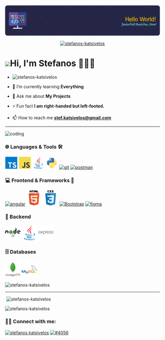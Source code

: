 ![logo](https://github.com/Stefanos-katsivelos/Stefanos-katsivelos/blob/main/github-header-image%20(1).png)

  <p align="center"><a href="https://github.com/ryo-ma/github-profile-trophy"><img src="https://github-profile-trophy.vercel.app/?username=stefanos-katsivelos" alt="stefanos-katsivelos" /></a></p>
   

<h1 align="left"><img src="https://camo.githubusercontent.com/0c732027af8a28d138e3698181f7be7c9b97d443b4beb9c7ce8ec4cffc6b4767/68747470733a2f2f6d656469612e67697068792e636f6d2f6d656469612f6876524a434c467a6361737252346961377a2f67697068792e676966" width="40px">Hi, I'm Stefanos 👨‍💻‍💼</h1>

- <p align="left"> <img src="https://komarev.com/ghpvc/?username=stefanos-katsivelos&label=Profile%20views&color=0e75b6&style=flat" alt="stefanos-katsivelos" /></p>

- 🌱 I’m currently learning **Everything**

- 💬 Ask me about **My Projects**

- ⚡ Fun fact **I am right-handed but left-footed.**
  
- 📫 How to reach me **stef.katsivelos@gmail.com**
---


<p align="left"><img alt="coding" width= "250" height="250" src ="https://media.licdn.com/dms/image/D5612AQGOmwfIE5mlWA/article-cover_image-shrink_720_1280/0/1674617947228?e=2147483647&v=beta&t=FTU_isQ6VYfV5D_ueFHPWvT8ZqgDeJG3yr8Mi8lpfk0"/></p>
<h3 align="left">🌐 Languages & Tools 🛠</h3>
 <p>
  <a href="https://www.typescriptlang.org/" target="_blank" rel="noreferrer"><img src="https://raw.githubusercontent.com/devicons/devicon/master/icons/typescript/typescript-original.svg" alt="typescript" width="40" height="40"/></a>
  <a href="https://developer.mozilla.org/en-US/docs/Web/JavaScript" target="_blank" rel="noreferrer"><img src="https://raw.githubusercontent.com/devicons/devicon/master/icons/javascript/javascript-original.svg" alt="javascript" width="40" height="40"/></a>
  <a href="https://www.java.com" target="_blank" rel="noreferrer"><img src="https://raw.githubusercontent.com/devicons/devicon/master/icons/java/java-original.svg" alt="java" width="40" height="40"/></a>
  <a href="https://www.python.org" target="_blank" rel="noreferrer"><img src="https://raw.githubusercontent.com/devicons/devicon/master/icons/python/python-original.svg" alt="python" width="40" height="40"/></a>
  <a href="https://git-scm.com/" target="_blank" rel="noreferrer"><img src="https://www.vectorlogo.zone/logos/git-scm/git-scm-icon.svg" alt="git" width="40" height="40"/></a>
  <a href="https://postman.com" target="_blank" rel="noreferrer"><img src="https://www.vectorlogo.zone/logos/getpostman/getpostman-icon.svg" alt="postman" width="40" height="40"/></a>
 </p>

<h3 align="left">💻 Frontend & Frameworks 🔧</h3>
  <p align="left">
   <a href="https://angular.io" target="_blank" rel="noreferrer"><img src="https://angular.io/assets/images/logos/angular/angular.svg" alt="angular" width="50" height="50"/></a>
   <a href="https://www.w3.org/html/" target="_blank" rel="noreferrer"><img src="https://raw.githubusercontent.com/devicons/devicon/master/icons/html5/html5-original-wordmark.svg" alt="html5" width="50" height="50"/></a>
   <a href="https://www.w3schools.com/css/" target="_blank" rel="noreferrer"><img src="https://raw.githubusercontent.com/devicons/devicon/master/icons/css3/css3-original-wordmark.svg" alt="css3" width="50" height="50"/></a>
   <a href="https://getbootstrap.com" target="_blank" rel="noreferrer"><img src="https://getbootstrap.com/docs/5.3/assets/brand/bootstrap-logo.svg" alt="Bootstrap" width="40" height="40"/></a>
   <a href="https://www.figma.com/" target="_blank" rel="noreferrer"><img src="https://www.vectorlogo.zone/logos/figma/figma-icon.svg" alt="figma" width="40" height="40"/></a>
 </p>

 
<h3 align="left">📡 Backend</h3>
   <a href="https://nodejs.org" target="_blank" rel="noreferrer"><img src="https://raw.githubusercontent.com/devicons/devicon/master/icons/nodejs/nodejs-original-wordmark.svg" alt="nodejs" width="50" height="50"/></a> 
   <a href="https://www.java.com" target="_blank" rel="noreferrer"><img src="https://raw.githubusercontent.com/devicons/devicon/master/icons/java/java-original.svg" alt="java" width="50" height="50"/></a>
   <a href="https://expressjs.com" target="_blank" rel="noreferrer"><img src="https://raw.githubusercontent.com/devicons/devicon/master/icons/express/express-original-wordmark.svg" alt="express" width="50" height="50"/></a>

 
 <h3 align="left">🗄️ Databases</h3>
   <a href="https://www.mongodb.com/" target="_blank" rel="noreferrer"><img src="https://raw.githubusercontent.com/devicons/devicon/master/icons/mongodb/mongodb-original-wordmark.svg" alt="mongodb" width="50" height="50"/></a>
   <a href="https://www.mysql.com/" target="_blank" rel="noreferrer"><img src="https://raw.githubusercontent.com/devicons/devicon/master/icons/mysql/mysql-original-wordmark.svg" alt="mysql" width="50" height="50"/></a> 
   
<p align="left"><img  src="https://github-readme-stats.vercel.app/api/top-langs?username=stefanos-katsivelos&show_icons=true&locale=en&layout=compact" alt="stefanos-katsivelos" /></p>

 ---


 <p align="left">&nbsp;<img src="https://github-readme-stats.vercel.app/api?username=stefanos-katsivelos&show_icons=true&locale=en" alt="stefanos-katsivelos" /></p>
 <p align="left"><img  src="https://github-readme-streak-stats.herokuapp.com/?user=stefanos-katsivelos&" alt="stefanos-katsivelos" /></p>

 <h3 align="left">👨‍💻 Connect with me:</h3>
<p align="left">
 <a href="https://www.linkedin.com/in/stefanos-katsivelos-646b37255/" target="blank"><img align="center" src="https://raw.githubusercontent.com/rahuldkjain/github-profile-readme-generator/master/src/images/icons/Social/linked-in-alt.svg" alt="stefanos katsivelos" 
 height="30" width="40" /></a>
 <a href="https://discord.gg/#4056" target="blank"><img align="center" src="https://raw.githubusercontent.com/rahuldkjain/github-profile-readme-generator/master/src/images/icons/Social/discord.svg" alt="#4056" height="40" width="40" /></a>
</p>




